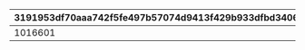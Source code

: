|3191953df70aaa742f5fe497b57074d9413f429b933dfbd3406659b9202171fd|7bae7380bc1ef462fd20c537a98d95478115f68b28ebd66dd0318a64a074f961|1f2eb8127ff994c87b54644e3428f9641238fdc6663509f9c805739824beaca5|
| --- | --- | --- |
|1016601|10166110|1|